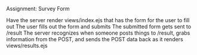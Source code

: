 Assignment: Survey Form

Have the server render views/index.ejs that has the form for the user to fill out
The user fills out the form and submits
The submitted form gets sent to /result
The server recognizes when someone posts things to /result, grabs information from the POST, and sends the POST data back as it renders views/results.ejs